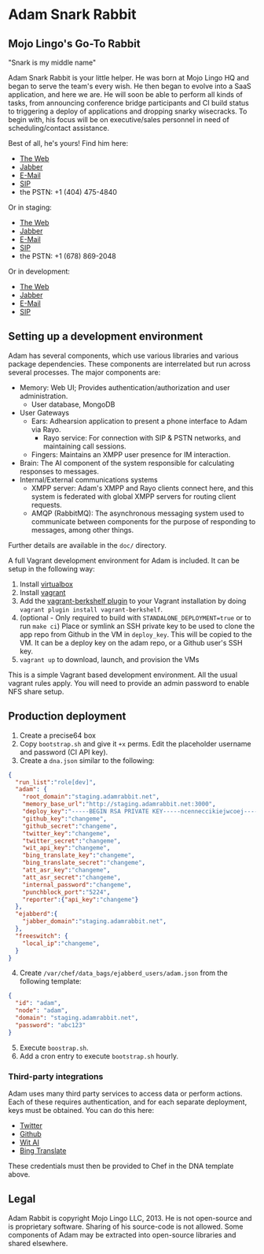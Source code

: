 # Adam Snark Rabbit

## Mojo Lingo's Go-To Rabbit

"Snark is my middle name"

Adam Snark Rabbit is your little helper. He was born at Mojo Lingo HQ and began to serve the team's every wish. He then began to evolve into a SaaS application, and here we are. He will soon be able to perform all kinds of
tasks, from announcing conference bridge participants and CI build status to triggering a deploy of applications and dropping snarky wisecracks. To begin with, his focus will be on executive/sales personnel in need of scheduling/contact assistance.

Best of all, he's yours! Find him here:

  * [The Web](http://adamrabbit.com)
  * [Jabber](xmpp:adam@adamrabbit.com)
  * [E-Mail](mailto:adam@adamrabbit.com)
  * [SIP](sip:adam@adamrabbit.com)
  * the PSTN: +1 (404) 475-4840

Or in staging:

  * [The Web](http://staging.adamrabbit.com)
  * [Jabber](xmpp:adam@staging.adamrabbit.com)
  * [E-Mail](mailto:adam@staging.adamrabbit.com)
  * [SIP](sip:adam@staging.adamrabbit.com)
  * the PSTN: +1 (678) 869-2048

Or in development:

  * [The Web](http://local.adamrabbit.com:3000)
  * [Jabber](xmpp:adam@local.adamrabbit.com)
  * [E-Mail](mailto:adam@local.adamrabbit.com)
  * [SIP](sip:adam@local.adamrabbit.com)

## Setting up a development environment

Adam has several components, which use various libraries and various package dependencies. These components are interrelated but run across several processes. The major components are:

* Memory: Web UI; Provides authentication/authorization and user administration.
  * User database, MongoDB
* User Gateways
  * Ears: Adhearsion application to present a phone interface to Adam via Rayo.
    * Rayo service: For connection with SIP & PSTN networks, and maintaining call sessions.
  * Fingers: Maintains an XMPP user presence for IM interaction.
* Brain: The AI component of the system responsible for calculating responses to messages.
* Internal/External communications systems
  * XMPP server: Adam's XMPP and Rayo clients connect here, and this system is federated with global XMPP servers for routing client requests.
  * AMQP (RabbitMQ): The asynchronous messaging system used to communicate between components for the purpose of responding to messages, among other things.

Further details are available in the `doc/` directory.

A full Vagrant development environment for Adam is included. It can be setup in the following way:

1. Install [virtualbox](https://www.virtualbox.org/wiki/Downloads)
2. Install [vagrant](http://vagrantup.com)
3. Add the [vagrant-berkshelf plugin](https://github.com/riotgames/vagrant-berkshelf) to your Vagrant installation by doing `vagrant plugin install vagrant-berkshelf`.
4. (optional - Only required to build with `STANDALONE_DEPLOYMENT=true` or to run `make ci`) Place or symlink an SSH private key to be used to clone the app repo from Github in the VM in `deploy_key`. This will be copied to the VM. It can be a deploy key on the adam repo, or a Github user's SSH key.
5. `vagrant up` to download, launch, and provision the VMs

This is a simple Vagrant based development environment. All the usual vagrant rules apply. You will need to provide an admin password to enable NFS share setup.

## Production deployment

1. Create a precise64 box
2. Copy `bootstrap.sh` and give it `+x` perms. Edit the placeholder username and password (CI API key).
3. Create a `dna.json` similar to the following:
```json
{
  "run_list":"role[dev]",
  "adam": {
    "root_domain":"staging.adamrabbit.net",
    "memory_base_url":"http://staging.adamrabbit.net:3000",
    "deploy_key":"-----BEGIN RSA PRIVATE KEY-----ncenneccikiejwcoej-----END RSA PRIVATE KEY-----",
    "github_key":"changeme",
    "github_secret":"changeme",
    "twitter_key":"changeme",
    "twitter_secret":"changeme",
    "wit_api_key":"changeme",
    "bing_translate_key":"changeme",
    "bing_translate_secret":"changeme",
    "att_asr_key":"changeme",
    "att_asr_secret":"changeme",
    "internal_password":"changeme",
    "punchblock_port":"5224",
    "reporter":{"api_key":"changeme"}
  },
  "ejabberd":{
    "jabber_domain":"staging.adamrabbit.net",
  },
  "freeswitch": {
    "local_ip":"changeme",
  }
}
```

4. Create `/var/chef/data_bags/ejabberd_users/adam.json` from the following template:
```json
{
  "id": "adam",
  "node": "adam",
  "domain": "staging.adamrabbit.net",
  "password": "abc123"
}
```

5. Execute `boostrap.sh`.
6. Add a cron entry to execute `bootstrap.sh` hourly.

### Third-party integrations

Adam uses many third party services to access data or perform actions. Each of these requires authentication, and for each separate deployment, keys must be obtained. You can do this here:

* [Twitter](https://dev.twitter.com/apps)
* [Github](https://github.com/settings/applications)
* [Wit AI](http://wit.ai)
* [Bing Translate](http://go.microsoft.com/?linkid=9782667)

These credentials must then be provided to Chef in the DNA template above.

## Legal

Adam Rabbit is copyright Mojo Lingo LLC, 2013. He is not open-source and is proprietary software. Sharing of his source-code is not allowed. Some components of Adam may be extracted into open-source libraries and shared elsewhere.
